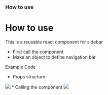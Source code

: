 ### How to use
# How to use
This is a reusable react component for sidebar
* First call the component
* Make an object to define navigation bar

Example Code

* Props structure
<img src="/object_structure.png">
* Calling the component
<img src="/component_calling.png">